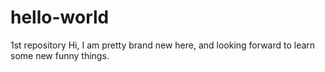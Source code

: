 # hello-world
1st repository
Hi, I am pretty brand new here, 
and looking forward to learn some new funny things.
